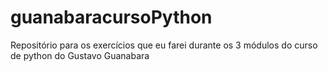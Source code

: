 # guanabaracursoPython
 Repositório para os exercícios que eu farei durante os 3 módulos do curso de python do Gustavo Guanabara
